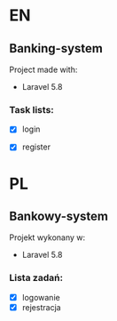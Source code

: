 # EN
## Banking-system
Project made with:
- Laravel 5.8

### Task lists:
- [x] login
- [x] register


# PL

## Bankowy-system
Projekt wykonany w:
- Laravel 5.8

### Lista zadań:
- [x] logowanie
- [x] rejestracja